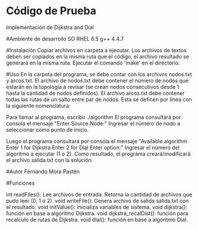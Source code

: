 # Código de Prueba
Implementación de Dijkstra and Dial


#Ambiente de desarrollo
SO RHEL 6.5
g++ 4.4.7


#Instalación
Copiar archivos en carpeta a ejecutar.
Los archivos de textos deben ser copiados en la misma ruta que el código, el archivo resultado se generará en la misma ruta.
Ejecutar el comando 'make' en el directorio.


#Uso
En la carpeta del programa, se debe contar con los archivos nodos.txt y arcos.txt.
El archivo de nodos.txt debe contener el número de nodos que estarán en la topología a revisar (se crean nodos consecutivos desde 1 hasta la cantidad de nodos definidos).
El archivo arcos.txt debe contener todas las rutas de un salto entre par de nodos. Esta se definen por línea con la siguiente nomenclatura: <nodo origen> <nodo destino> <costo o distancia de la ruta>

Para llamar al programa, escribir ./algorithm
El programa consultará por consola el mensaje 
"Enter Source Node:"
Ingresar el número de nodo a seleccionar como punto de inicio.

Luego el programa consultará por consola el mensaje 
"Available algorithm
Enter 1 for Dijkstra
Enter 2 for Dial
Enter option:" 
Ingresar el número del algoritmo a ejecutar (1 o 2).
Como resultado, el programa creará/modificará el archivo salida.txt con la solución.

#Autor
Fernando Mora Pastén

#Funciones

int readFiles(): Lee archivos de entrada. Retorna la cantidad de archivos que pudo leer (0, 1 ó 2).
void writeFile(): Genera archivo de salida salida.txt con el resultado.
void initValue(): inicializa variables de sistema.
void dijkstra(): función en base a algoritmo Dijkstra.
void dijkstra_recalDist(): función para recalculo de rutas de Dijkstra.
void dial(): función en base a algoritmo Dial.
